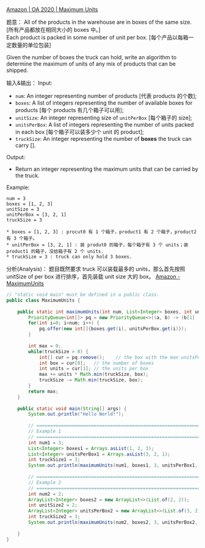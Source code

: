 [Amazon | OA 2020 | Maximum Units](https://leetcode.com/discuss/interview-question/793606/)

题意：
All of the products in the warehouse are in boxes of the same size. [所有产品都放在相同大小的 boxes 中。]         
Each product is packed in some number of unit per box. [每个产品以每箱一定数量的单位包装]       

Given the number of boxes the truck can hold, write an algorithm to determine the maximum of units of any mix of products that can be shipped. 


输入&输出：
Input:
* `num`: An integer representing number of products [代表 products 的个数]; 
* `boxes`: A list of integers representing the number of available boxes for products [每个 products 有几个箱子可以用];
* `unitSize`: An integer representing size of `unitPerBox` [每个箱子的 size];
* `unitsPerBox`: A list of integers representing the number of units packed in each box [每个箱子可以装多少个 unit 的 product];
* `truckSize`: An integer representing the number of **boxes** the truck can carry [].

Output:
* Return an integer representing the maximum units that can be carried by the truck.


Example:

    num = 3
    boxes = [1, 2, 3]
    unitSize = 3
    unitPerBox = [3, 2, 1]
    truckSize = 3
    
    * boxes = [1, 2, 3] : procut0 有 1 个箱子，product1 有 2 个箱子，product2 有 3 个箱子。
    * unitPerBox = [3, 2, 1] : 装 produt0 的箱子，每个箱子有 3 个 units；装 product1 的箱子，没给箱子有 2 个 units.
    * truckSize = 3 : truck can only hold 3 boxes.
    
    
分析(Analysis)：
题目既然要求 truck 可以装载最多的 units，那么首先按照 unitSize of per box 进行排序，首先装载 unit size 大的 box。
[Amazon - MaximumUnits](https://leetcode.com/playground/6ASjnouU)
```java
// "static void main" must be defined in a public class.
public class MaximumUnits {
    
    public static int maximumUnits(int num, List<Integer> boxes, int unitSize, List<Integer> unitsPerBox, int truckSize) {
        PriorityQueue<int[]> pq = new PriorityQueue<>((a, b) -> (b[1] - a[1])); // Sort by unitsPerBox, des
        for(int i=0; i<num; i++) {
            pq.offer(new int[]{boxes.get(i), unitsPerBox.get(i)});
        }
        
        int max = 0;
        while(truckSize > 0) {
            int[] cur = pq.remove();    // the box with the max unitsPerBox
            int box = cur[0];   // the number of boxes
            int units = cur[1]; // the units per box
            max += units * Math.min(truckSize, box);
            truckSize -= Math.min(truckSize, box);
        }
        return max;
    }
    
    public static void main(String[] args) {
        System.out.println("Hello World!");
        
        // =================================================================
        // Example 1
        // =================================================================
        int num1 = 3;
        List<Integer> boxes1 = Arrays.asList(1, 2, 3);
        List<Integer> unitsPerBox1 = Arrays.asList(3, 2, 1);
        int truckSize1 = 3;
        System.out.println(maximumUnits(num1, boxes1, 3, unitsPerBox1, truckSize1));
        
        // =================================================================
        // Example 2
        // =================================================================
        int num2 = 2;
        ArrayList<Integer> boxes2 = new ArrayList<>(List.of(2, 2));
        int unitSize2 = 2;
        ArrayList<Integer> unitsPerBox2 = new ArrayList<>(List.of(3, 2));
        int truckSize2 = 3;
        System.out.println(maximumUnits(num2, boxes2, 3, unitsPerBox2, truckSize2));
        
    }
}
```



